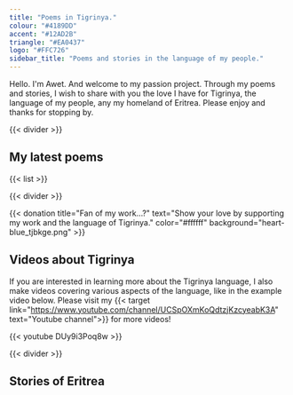 ```yaml
---
title: "Poems in Tigrinya."
colour: "#4189DD"
accent: "#12AD2B"
triangle: "#EA0437"
logo: "#FFC726"
sidebar_title: "Poems and stories in the language of my people."
---
```


Hello. I'm Awet. And welcome to my passion project. Through my poems and stories, I wish to share with you the love I have for Tigrinya, the language of my people, any my homeland of Eritrea. Please enjoy and thanks for stopping by.

{{< divider >}}

## My latest poems

{{< list >}}

{{< divider >}}

{{< donation  title="Fan of my work...?" text="Show your love by supporting my work and the language of Tigrinya." color="#ffffff" background="heart-blue_tjbkge.png" >}}

## Videos about Tigrinya

If you are interested in learning more about the Tigrinya language, I also make videos covering various aspects of the language, like in the example video below. Please visit my {{< target link="https://www.youtube.com/channel/UCSpOXmKoQdtzjKzcyeabK3A" text="Youtube channel">}} for more videos!

{{< youtube DUy9i3Poq8w >}}

{{< divider >}}

## Stories of Eritrea
